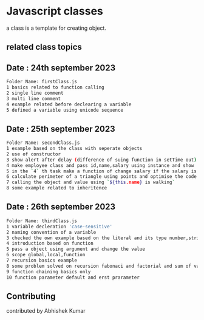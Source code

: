 # Javascript classes
a class is a template for creating object.  

## related class topics
## Date : 24th september 2023
```bash
Folder Name: firstClass.js
1 basics related to function calling
2 single line comment 
3 multi line comment
4 example related before declearing a variable
5 defined a variable using unicode sequence
```

## Date : 25th september 2023
```bash
Folder Name: secondClass.js
1 example based on the class with seperate objects
2 use of constructor
3 show alert after delay (difference of suing function in setTime out)
4 make employee class and pass id,name,salary using instance and show ..continue in 5th
5 in the `4` th task make a function of change salary if the salary is less then previous, it will NOT UPDATE else UPDATE
6 calculate perimeter of a triangle using points and optimise the code
7 calling the object and value using `${this.name} is walking`
8 some example related to inheritence
```

## Date : 26th september 2023
```bash
Folder Name: thirdClass.js
1 variable decleration 'case-sensitive'
2 naming convention of a variable
3 checked the own example based on the literal and its type number,string,boolean,array,object
4 introduction based on function
5 pass a object using argument and change the value
6 scope global,local,function
7 recursion basics example
8 some problem solved on recursion fabonaci and factorial and sum of values `different methods`  
9 function chaining basics only
10 function parameter default and erst prarameter
```

## Contributing
contributed by Abhishek Kumar